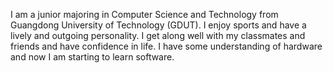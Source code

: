 I am a junior majoring in Computer Science and Technology from Guangdong University of Technology (GDUT). I enjoy sports and have a lively and outgoing personality. I get along well with my classmates and friends and have confidence in life.
I have some understanding of hardware and now I am starting to learn software.

